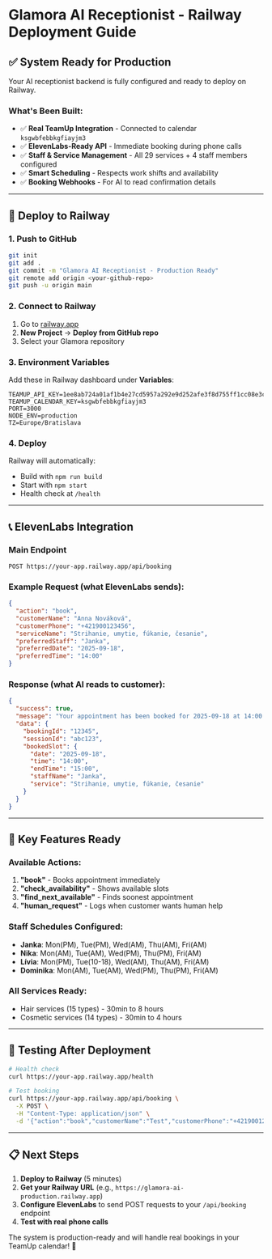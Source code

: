 # Glamora AI Receptionist - Railway Deployment Guide

## ✅ System Ready for Production

Your AI receptionist backend is fully configured and ready to deploy on Railway.

### **What's Been Built:**

- ✅ **Real TeamUp Integration** - Connected to calendar `ksgwbfebbkgfiayjm3`
- ✅ **ElevenLabs-Ready API** - Immediate booking during phone calls
- ✅ **Staff & Service Management** - All 29 services + 4 staff members configured
- ✅ **Smart Scheduling** - Respects work shifts and availability
- ✅ **Booking Webhooks** - For AI to read confirmation details

---

## 🚀 Deploy to Railway

### 1. Push to GitHub
```bash
git init
git add .
git commit -m "Glamora AI Receptionist - Production Ready"
git remote add origin <your-github-repo>
git push -u origin main
```

### 2. Connect to Railway
1. Go to [railway.app](https://railway.app)
2. **New Project** → **Deploy from GitHub repo**
3. Select your Glamora repository

### 3. Environment Variables
Add these in Railway dashboard under **Variables**:

```
TEAMUP_API_KEY=1ee8ab724a01af1b4e27cd5957a292e9d252afe3f8d755ff1cc08e3c6a0ae644
TEAMUP_CALENDAR_KEY=ksgwbfebbkgfiayjm3
PORT=3000
NODE_ENV=production
TZ=Europe/Bratislava
```

### 4. Deploy
Railway will automatically:
- Build with `npm run build`
- Start with `npm start`
- Health check at `/health`

---

## 📞 ElevenLabs Integration

### Main Endpoint
```
POST https://your-app.railway.app/api/booking
```

### Example Request (what ElevenLabs sends):
```json
{
  "action": "book",
  "customerName": "Anna Nováková",
  "customerPhone": "+421900123456",
  "serviceName": "Strihanie, umytie, fúkanie, česanie",
  "preferredStaff": "Janka",
  "preferredDate": "2025-09-18",
  "preferredTime": "14:00"
}
```

### Response (what AI reads to customer):
```json
{
  "success": true,
  "message": "Your appointment has been booked for 2025-09-18 at 14:00 with Janka for Strihanie, umytie, fúkanie, česanie",
  "data": {
    "bookingId": "12345",
    "sessionId": "abc123",
    "bookedSlot": {
      "date": "2025-09-18",
      "time": "14:00",
      "endTime": "15:00",
      "staffName": "Janka",
      "service": "Strihanie, umytie, fúkanie, česanie"
    }
  }
}
```

---

## 🎯 Key Features Ready

### Available Actions:
1. **"book"** - Books appointment immediately
2. **"check_availability"** - Shows available slots
3. **"find_next_available"** - Finds soonest appointment
4. **"human_request"** - Logs when customer wants human help

### Staff Schedules Configured:
- **Janka**: Mon(PM), Tue(PM), Wed(AM), Thu(AM), Fri(AM)
- **Nika**: Mon(AM), Tue(AM), Wed(PM), Thu(PM), Fri(AM)
- **Lívia**: Mon(PM), Tue(10-18), Wed(AM), Thu(AM), Fri(AM)
- **Dominika**: Mon(AM), Tue(AM), Wed(PM), Thu(PM), Fri(AM)

### All Services Ready:
- Hair services (15 types) - 30min to 8 hours
- Cosmetic services (14 types) - 30min to 4 hours

---

## 🔧 Testing After Deployment

```bash
# Health check
curl https://your-app.railway.app/health

# Test booking
curl https://your-app.railway.app/api/booking \
  -X POST \
  -H "Content-Type: application/json" \
  -d '{"action":"book","customerName":"Test","customerPhone":"+421900123456","serviceName":"Strihanie, umytie, fúkanie, česanie","preferredStaff":"Janka","preferredDate":"2025-09-20","preferredTime":"10:00"}'
```

---

## 📋 Next Steps

1. **Deploy to Railway** (5 minutes)
2. **Get your Railway URL** (e.g., `https://glamora-ai-production.railway.app`)
3. **Configure ElevenLabs** to send POST requests to your `/api/booking` endpoint
4. **Test with real phone calls**

The system is production-ready and will handle real bookings in your TeamUp calendar! 🎉